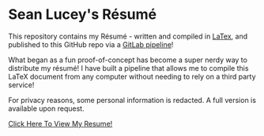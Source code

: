 # Sean Lucey's Résumé

This repository contains my Résumé - written and compiled in [LaTex](https://www.latex-project.org/), and published to this GitHub repo via a [GitLab pipeline](https://gitlab.com/seanlucey/resume)!

What began as a fun proof-of-concept has become a super nerdy way to distribute my résumé! I have built a pipeline that allows me to compile this LaTeX document from any computer without needing to rely on a third party service!

For privacy reasons, some personal information is redacted. A full version is available upon request.

[Click Here To View My Resume!](https://github.com/seanlucey/resume/blob/master/resume_cv.pdf)
